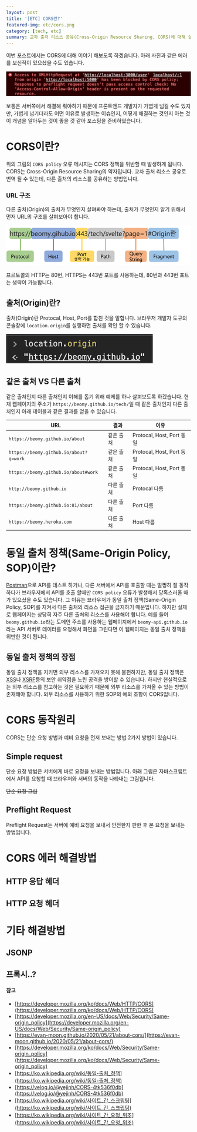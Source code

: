 ```yaml
---
layout: post
title: '[ETC] CORS란?'
featured-img: etc/cors.png
category: [tech, etc]
summary: 교차 출처 리소스 공유(Cross-Origin Resource Sharing, CORS)에 대해 살펴보도록 하겠습니다.
---
```


이번 포스트에서는 CORS에 대해 이야기 해보도록 하겠습니다. 아래 사진과 같은 에러를 보신적이 있으셨을 수도 있습니다.

![CORS 오류](/assets/img/posts/etc/cors_error.png)

보통은 서버쪽에서 해결해 줘야하기 때문에 프론트엔드 개발자가 가볍게 넘길 수도 있지만, 가볍게 넘기더라도 어떤 이유로 발생하는 이슈인지, 어떻게 해결하는 것인지 아는 것이 개념을 알아두는 것이 좋을 것 같아 포스팅을 준비하였습니다.

# CORS이란?
위의 그림의 `CORS policy` 오류 메시지는 CORS 정책을 위반할 때 발생하게 됩니다. CORS는 Cross-Origin Resource Sharing의 약자입니다. 교차 출처 리소스 공유로 번역 될 수 있는데, 다른 출처의 리소스를 공유하는 방법입니다.

### URL 구조
다른 출처(Origin)의 출처가 무엇인지 살펴봐야 하는데, 출처가 무엇인지 알기 위해서 먼저 URL의 구조를 살펴보아야 합니다.

![URL 구조](/assets/img/posts/etc/url.png)

프르토콜의 HTTP는 80번, HTTPS는 443번 포트를 사용하는데, 80번과 443번 포트는 생략이 가능합니다.

## 출처(Origin)란?
출처(Origin)란 Protocal, Host, Port를 합친 것을 말합니다. 브라우저 개발자 도구의 콘솔창에 `location.origin`를 실행하면 출처를 확인 할 수 있습니다.

![location.origin](/assets/img/posts/etc/location_origin.png)

## 같은 출처 VS 다른 출처
같은 출처인지 다른 출처인지 이해를 돕기 위해 예제를 하나 살펴보도록 하겠습니다. 현재 웹페이지의 주소가 `https://beomy.github.io/tech/`일 때 같은 출처인지 다른 출처인지 아래 테이블과 같은 결과를 얻을 수 있습니다.

|URL|결과|이유|
|-----------------------------------|---------|-------------------------|
|`https://beomy.github.io/about`|같은 출처|Protocal, Host, Port 동일|
|`https://beomy.github.io/about?q=work`|같은 출처|Protocal, Host, Port 동일|
|`https://beomy.github.io/about#work`|같은 출처|Protocal, Host, Port 동일|
|`http://beomy.github.io`|다른 출처|Protocal 다름|
|`https://beomy.github.io:81/about`|다른 출처|Port 다름|
|`https://beomy.heroku.com`|다른 출처|Host 다름|

# 동일 출처 정책(Same-Origin Policy, SOP)이란?
[Postman](https://www.postman.com/)으로 API를 테스트 하거나, 다른 서버에서 API를 호출할 때는 멀쩡히 잘 동작하다가 브라우저에서 API를 호출 할때만 `CORS policy` 오류가 발생해서 당혹스러울 때가 있으셨을 수도 있습니다. 그 이유는 브라우저가 동일 출처 정책(Same-Origin Policy, SOP)를 지켜서 다른 출처의 리소스 접근을 금지하기 때문입니다. 하지만 실제로 웹페이지는 상당히 자주 다른 출처의 리소스를 사용해야 합니다. 예를 들어 `beomy.github.io`라는 도메인 주소를 사용하는 웹페이지에서 `beomy-api.github.io`라는 API 서버로 데이터를 요청해서 화면을 그린다면 이 웹페이지는 동일 출처 정책을 위반한 것이 됩니다.

## 동일 출처 정책의 장점
동일 출처 정책을 지키면 외부 리소스를 가져오지 못해 불편하지만, 동일 출처 정책은 [XSS](https://ko.wikipedia.org/wiki/사이트_간_스크립팅)나 [XSRF](https://ko.wikipedia.org/wiki/사이트_간_요청_위조)등의 보안 취약점을 노린 공격을 방어할 수 있습니다. 하지만 현실적으로는 외부 리소스를 참고하는 것은 필요하기 때문에 외부 리소스를 가져올 수 있는 방법이 존재해야 합니다. 외부 리소스를 사용하기 위한 SOP의 예외 조항이 CORS입니다.

# CORS 동작원리
CORS는 단순 요청 방법과 예비 요청을 먼저 보내는 방법 2가지 방법이 있습니다.

## Simple request
단순 요청 방법은 서버에게 바로 요청을 보내는 방법입니다. 아래 그림은 자바스크립트에서 API를 요청할 때 브라우저와 서버의 동작을 나타내는 그림입니다.

~~단순 요청 그림~~

## Preflight Request
Preflight Request는 서버에 예비 요청을 보내서 안전한지 판한 후 본 요청을 보내는 방법입니다.

# CORS 에러 해결방법

## HTTP 응답 헤더

## HTTP 요청 헤더

# 기타 해결방법

## JSONP

## 프록시..?

#### 참고
- [https://developer.mozilla.org/ko/docs/Web/HTTP/CORS](https://developer.mozilla.org/ko/docs/Web/HTTP/CORS)
- [https://developer.mozilla.org/en-US/docs/Web/Security/Same-origin_policy](https://developer.mozilla.org/en-US/docs/Web/Security/Same-origin_policy)
- [https://evan-moon.github.io/2020/05/21/about-cors/](https://evan-moon.github.io/2020/05/21/about-cors/)
- [https://developer.mozilla.org/ko/docs/Web/Security/Same-origin_policy](https://developer.mozilla.org/ko/docs/Web/Security/Same-origin_policy)
- [https://ko.wikipedia.org/wiki/동일-출처_정책](https://ko.wikipedia.org/wiki/동일-출처_정책)
- [https://velog.io/@yejinh/CORS-4tk536f0db](https://velog.io/@yejinh/CORS-4tk536f0db)
- [https://ko.wikipedia.org/wiki/사이트_간_스크립팅](https://ko.wikipedia.org/wiki/사이트_간_스크립팅)
- [https://ko.wikipedia.org/wiki/사이트_간_요청_위조](https://ko.wikipedia.org/wiki/사이트_간_요청_위조)